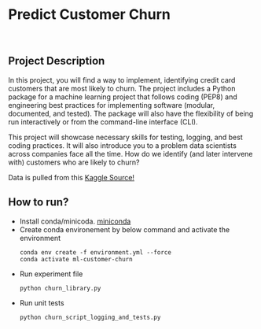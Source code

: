 # Predict Customer Churn
<br>

## Project Description

In this project, you will find a way to implement, identifying credit card customers that are most likely to churn. The project includes a Python package for a machine learning project that follows coding (PEP8) and engineering best practices for implementing software (modular, documented, and tested). The package will also have the flexibility of being run interactively or from the command-line interface (CLI).

This project will showcase necessary skills for testing, logging, and best coding practices. It will also introduce you to a problem data scientists across companies face all the time. How do we identify (and later intervene with) customers who are likely to churn?

Data is pulled from this [Kaggle Source!](https://www.kaggle.com/datasets/sakshigoyal7/credit-card-customers/code)

## How to run? 

- Install conda/minicoda. [miniconda](https://docs.conda.io/en/latest/miniconda.html#installing)
- Create conda environement by below command and activate the environment
    ```
    conda env create -f environment.yml --force
    conda activate ml-customer-churn
    ```
- Run experiment file
    ```
    python churn_library.py
    ```
- Run unit tests
    ```
    python churn_script_logging_and_tests.py
    ```